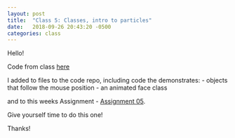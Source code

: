 ```yaml
---
layout: post
title:  "Class 5: Classes, intro to particles"
date:   2018-09-26 20:43:20 -0500
categories: class
---
```


Hello!

Code from class [here](https://github.com/ajbajb/ARTTECH3135-fall2018/tree/master/code_day04)

I added to files to the code repo, including code the demonstrates:
    - objects that follow the mouse position
    - an animated face class

and to this weeks Assignment - [Assignment 05](https://ajbajb.github.io/ARTTECH3135-fall2018/assignments/04a).

Give yourself time to do this one!

Thanks!
